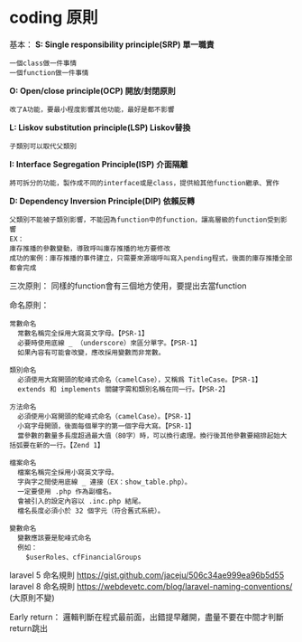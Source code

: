 # coding 原則
基本：
**S: Single responsibility principle(SRP) 單一職責**
```
一個class做一件事情
一個function做一件事情
```
**O: Open/close principle(OCP) 開放/封閉原則**
```
改了A功能，要最小程度影響其他功能，最好是都不影響
```
**L: Liskov substitution principle(LSP) Liskov替換**
```
子類別可以取代父類別
```
**I: Interface Segregation Principle(ISP) 介面隔離**
```
將可拆分的功能，製作成不同的interface或是class，提供給其他function繼承、實作
```
**D: Dependency Inversion Principle(DIP) 依賴反轉**
```
父類別不能被子類別影響，不能因為function中的function，讓高層級的function受到影響
EX：
庫存推播的參數變動，導致呼叫庫存推播的地方要修改
成功的案例：庫存推播的事件建立，只需要來源端呼叫寫入pending程式，後面的庫存推播全部都會完成
```

三次原則：
同樣的function會有三個地方使用，要提出去當function 

命名原則：
```
常數命名
  常數名稱完全採用大寫英文字母。【PSR-1】
  必要時使用底線 _ （underscore）來區分單字。【PSR-1】
  如果內容有可能會改變，應改採用變數而非常數。
```
```
類別命名
  必須使用大寫開頭的駝峰式命名（camelCase），又稱爲 TitleCase。【PSR-1】
  extends 和 implements 關鍵字需和類別名稱在同一行。【PSR-2】
```
```
方法命名
  必須使用小寫開頭的駝峰式命名（camelCase）。【PSR-1】
  小寫字母開頭，後面每個單字的第一個字母大寫。【PSR-1】
  當參數的數量多長度超過最大值（80字）時，可以換行處理。換行後其他參數要縮排起始大括弧要在新的一行。【Zend 1】
```
```
檔案命名
  檔案名稱完全採用小寫英文字母。
  字與字之間使用底線 _ 連接（EX：show_table.php）。
  一定要使用 .php 作為副檔名。
  會被引入的設定內容以 .inc.php 結尾。
  檔名長度必須小於 32 個字元（符合舊式系統）。
```
```
變數命名
  變數應該要是駝峰式命名
  例如：
    $userRoles、cfFinancialGroups
```
laravel 5 命名規則
https://gist.github.com/jaceju/506c34ae999ea96b5d55
laravel 8 命名規則
https://webdevetc.com/blog/laravel-naming-conventions/
(大原則不變) 

Early return：
邏輯判斷在程式最前面，出錯提早離開，盡量不要在中間才判斷return跳出